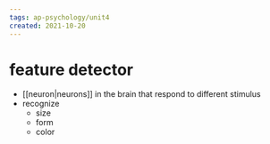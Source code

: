 ```yaml
---
tags: ap-psychology/unit4 
created: 2021-10-20
---
```


# feature detector

- [[neuron|neurons]] in the brain that respond to different stimulus
- recognize
	- size
	- form
	- color 
